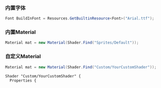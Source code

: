 ### 内置字体
```csharp
Font BuildInFont = Resources.GetBuiltinResource<Font>("Arial.ttf");
```

### 内置Material
```csharp
Material mat = new Material(Shader.Find("Sprites/Default"));
```

### 自定义Material
```csharp
Material mat = new Material(Shader.Find("Custom/YourCustomShader"));    // directory name "Custom" depends on your shader
```

```
Shader "Custom/YourCustomShader" {
  Properties {
```

